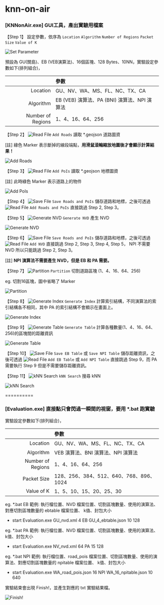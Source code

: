 knn-on-air
==========
### [KNNonAir.exe] GUI工具，產出實驗用檔案

【Step 1】 設定參數，依序為 `Location` `Algorithm` `Number of Regions` `Packet Size` `Value of K`

![](https://dl.dropboxusercontent.com/u/16991848/README/parameter.PNG "Set Parameter")

預設為 GU(關島)、EB (VEB演算法)、16個區塊、128 Bytes、10NN，實驗設定參數如下(排列組合)，

| | 參數 |
|---:|:---| 
| Location | GU、NV、WA、MS、FL、NC、TX、CA |
| Algorithm | EB (VEB) 演算法、PA (BNI) 演算法、NPI 演算法 |
| Number of Regions | 1、4、16、64、256 |

【Step 2】 ![](https://dl.dropboxusercontent.com/u/16991848/README/add.png "Read File") `Add Roads` 讀取 *.geojson 道路圖資

[註] 綠色 Marker 表示斷掉的線段端點，__用滑鼠滾輪縮放地圖後才會顯示計算結果！__

![](https://dl.dropboxusercontent.com/u/16991848/README/add_roads.PNG "Add Roads")

【Step 3】 ![](https://dl.dropboxusercontent.com/u/16991848/README/add.png "Read File") `Add PoIs` 讀取 *.geojson 地標圖資

[註] 此時綠色 Marker 表示道路上的物件

![](https://dl.dropboxusercontent.com/u/16991848/README/add_pois.PNG "Add PoIs")

【Step 4】 ![](https://dl.dropboxusercontent.com/u/16991848/README/save.png "Save File") `Save Roads and PoIs` 儲存道路和地標，之後可透過 ![](https://dl.dropboxusercontent.com/u/16991848/README/add.png "Read File") `Add Roads and PoIs` 直接跳過 Step 2, Step 3。

【Step 5】 ![](https://dl.dropboxusercontent.com/u/16991848/README/shortcut.png "Generate NVD") `Generate NVD` 產生 NVD

![](https://dl.dropboxusercontent.com/u/16991848/README/nvd.png "Generate NVD")

【Step 6】 ![](https://dl.dropboxusercontent.com/u/16991848/README/save.png "Save File") `Save Roads and PoIs` 儲存道路和地標，之後可透過 ![](https://dl.dropboxusercontent.com/u/16991848/README/add.png "Read File") `Add NVD` 直接跳過 Step 2, Step 3, Step 4, Step 5， NPI 不需要 NVD 所以只能跳過 Step 2, Step 3。

[註] __NPI 演算法不需要產生 NVD，但是 EB 和 PA 需要。__

【Step 7】 ![](https://dl.dropboxusercontent.com/u/16991848/README/grid.png "Partition") `Partition` 切割道路區塊 (1、4、16、64、256)

eg. 切割16區塊，圖中省略了 Marker

![](https://dl.dropboxusercontent.com/u/16991848/README/partiton.PNG "Partition")

【Step 8】 ![](https://dl.dropboxusercontent.com/u/16991848/README/index.png "Generate Index") `Generate Index`  計算索引結構，不同演算法的索引結構各不相同，其中 PA 的索引結構不會顯示在畫面上。

![](https://dl.dropboxusercontent.com/u/16991848/README/generate_index.PNG "Generate Index")

【Step 9】 ![](https://dl.dropboxusercontent.com/u/16991848/README/table.png "Generate Table") `Generate Table`  計算各種數量(1、4、16、64、256)的區塊間的距離資訊

![](https://dl.dropboxusercontent.com/u/16991848/README/ebtable.PNG "Generate Table")

【Step 10】 ![](https://dl.dropboxusercontent.com/u/16991848/README/save.png "Save File") `Save EB Table` 或 `Save NPI Table` 儲存距離資訊，之後可透過 ![](https://dl.dropboxusercontent.com/u/16991848/README/add.png "Read File") `Add EB Table` 或 `Add NPI Table` 直接跳過 Step 9，而 PA 需要執行 Step 9 但是不需要儲存距離資訊。

【Step 11】 ![](https://dl.dropboxusercontent.com/u/16991848/README/search.png "kNN Search") `kNN Search` 搜尋 kNN

![](https://dl.dropboxusercontent.com/u/16991848/README/knn.PNG "kNN Search")

==========
### [Evaluation.exe] 直接點只會閃過一瞬間的視窗，要用 *.bat 跑實驗
實驗設定參數如下(排列組合)，

| | 參數 |
|---:|:---| 
| Location | GU、NV、WA、MS、FL、NC、TX、CA |
| Algorithm | VEB 演算法、BNI 演算法、NPI 演算法 |
| Number of Regions | 1、4、16、64、256 |
| Packet Size | 128、256、384、512、640、768、896、1024 |
| Value of K | 1、5、10、15、20、25、30 |

eg. *.bat EB 範例: 執行檔位置、NVD 檔案位置、切割區塊數量、使用的演算法、對應切割區塊數量的 ebtable 檔案位置、 k值、封包大小

* start Evaluation.exe GU_nvd.xml 4 EB GU_4_ebtable.json 10 128

eg. *.bat PA 範例: 執行檔位置、NVD 檔案位置、切割區塊數量、使用的演算法、 k值、封包大小

* start Evaluation.exe NV_nvd.xml 64 PA 15 128

eg. *.bat NPI 範例: 執行檔位置、road_pois 檔案位置、切割區塊數量、使用的演算法、對應切割區塊數量的 npitable 檔案位置、 k值、封包大小

* start Evaluation.exe WA_road_pois.json 16 NPI WA_16_npitable.json 10 640

實驗結束會出現 Finish!，並產生對應的 txt 實驗結果檔。

![](https://dl.dropboxusercontent.com/u/16991848/README/finish.PNG "Finish!")
